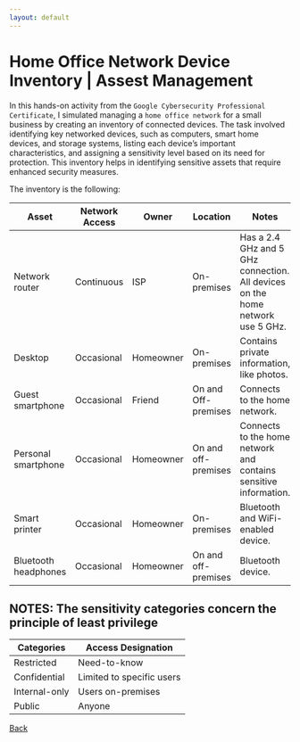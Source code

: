 ```yaml
---
layout: default
---
```


# Home Office Network Device Inventory | Assest Management

In this hands-on activity from the `Google Cybersecurity Professional Certificate`, I simulated managing a `home office network` for a small business by creating an inventory of connected devices. The task involved identifying key networked devices, such as computers, smart home devices, and storage systems, listing each device’s important characteristics, and assigning a sensitivity level based on its need for protection. This inventory helps in identifying sensitive assets that require enhanced security measures. 

The inventory is the following: 

| **Asset**            | **Network Access** | **Owner**         | **Location**         | **Notes**                                                                             | **Sensitivity**    |
|----------------------|--------------------|-------------------|----------------------|---------------------------------------------------------------------------------------|---------------------|
| Network router       | Continuous         | ISP               | On-premises          | Has a 2.4 GHz and 5 GHz connection. All devices on the home network use 5 GHz.        | Confidential        |
| Desktop              | Occasional         | Homeowner         | On-premises          | Contains private information, like photos.                                            | Restricted          |
| Guest smartphone     | Occasional         | Friend            | On and Off-premises  | Connects to the home network.                                                         | Internal-only       |
| Personal smartphone  | Occasional         | Homeowner         | On and off-premises  | Connects to the home network and contains sensitive information.                      | Internal-only       |
| Smart printer        | Occasional         | Homeowner         | On-premises          | Bluetooth and WiFi-enabled device.                                                    | Internal-only       |
| Bluetooth headphones | Occasional         | Homeowner         | On and off-premises  | Bluetooth device.                                                                     | Confidential        |

## NOTES: The sensitivity categories concern the principle of least privilege

| **Categories**     | **Access Designation**           |
|--------------------|----------------------------------|
| Restricted         | Need-to-know                     |
| Confidential       | Limited to specific users        |
| Internal-only      | Users on-premises                |
| Public             | Anyone                           |


[Back](./)
